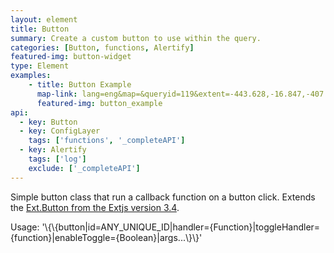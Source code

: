 ```yaml
---
layout: element
title: Button
summary: Create a custom button to use within the query.
categories: [Button, functions, Alertify]
featured-img: button-widget
type: Element
examples:
    - title: Button Example
      map-link: lang=eng&map=&queryid=119&extent=-443.628,-16.847,-407.373,3.294&tools=helpintro,layerchooser,zoomextent,customzoom,getfeature,hovershowlegend&options=scale,startopened,hidestylechooser,enablequeries&visiblelayers=custom
      featured-img: button_example
api: 
  - key: Button
  - key: ConfigLayer
    tags: ['functions', '_completeAPI']
  - key: Alertify
    tags: ['log']
    exclude: ['_completeAPI']
---
```

Simple button class that run a callback function on a button click. Extends the <a target='_blank' href='https://docs.sencha.com/extjs/3.4.0/#!/api/Ext.Button'>Ext.Button from the Extjs version 3.4</a>.

Usage: '\\\{\\\{button\|id=ANY_UNIQUE_ID\|handler={Function}\|toggleHandler={function}\|enableToggle={Boolean}\|args...\\\}\\\}'
